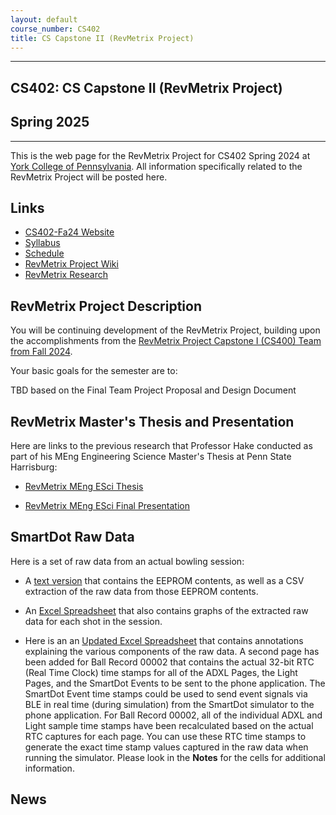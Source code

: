 ```yaml
---
layout: default
course_number: CS402
title: CS Capstone II (RevMetrix Project)
---
```


--- --- --- --- --- --- --- --- --- --- --- --- --- --- --- --- --- --- --- --- --- --- --- ---

## CS402: CS Capstone II (RevMetrix Project)

## Spring 2025

--- --- --- --- --- --- --- --- --- --- --- --- --- --- --- --- --- --- --- --- --- --- --- ---

This is the web page for the RevMetrix Project for CS402 Spring 2024 at [York College of Pennsylvania](http://www.ycp.edu).  All information specifically related to the RevMetrix Project will be posted here.

## Links

* [CS402-Fa24 Website](../../index.html)
* [Syllabus](../../syllabus.html)
* [Schedule](schedule.html)
* [RevMetrix Project Wiki](https://docs.revmetrix.io)
* [RevMetrix Research](https://research.revmetrix.io)

## RevMetrix Project Description

You will be continuing development of the RevMetrix Project, building upon the accomplishments from the [RevMetrix Project Capstone I (CS400) Team from Fall 2024](https://ycpcs.github.io/cs400-fall2024/projects/RevMetrix-Project).

Your basic goals for the semester are to:

TBD based on the Final Team Project Proposal and Design Document

<!-- Commenting out News until it's needed - and the dates could change, anyway

*	Develop a functional RevMetrix **Bowler** User Interface (RMxB-UI) that allows for bowler input to be collected, stored, retrieved, and displayed, utilizing the RevMetrix User Back-End Database (RMxB-DB). The RMxB-UI is a multi-platform phone application.  If the cross-platform development tools support it, a Windows PC version of the RMxB-UI application would also be useful (but not a high priority).  Here is the description for the [RevMetrix Bowler UI Requirements](RevMetrix.html).  It does **NOT** cover the Research User Interface.  And here is a [Prototype Shot Entry Page](RevMetrix-Bowler-UI-Shot-Entry.html) to give you a basic idea of user workflow and functionality.  This is a prototype.  It is, **by no means**, quality code, as it contains the first JS I've ever written - with a lot of help from ChatGPT.  It should however, give you an idea of how the user will enter the results for each shot.

*	Develop a similar functional RevMetrix **Research** User Interface (RmxR-UI) that allows for research data input to be collected, stored, retrieved, and displayed, utilizing the RevMetrix Research Back-End Database (RMxR-DB). The RMxR-UI will be a Windows laptop touchscreen application.  The data stored in the RMxR-DB will be a superset of the data stored in the RMxB-DB.

*	Continue development of the RevMetrix Back-End, including both databases (RMxB-UI and RMxR-UI).

*	Continue development and maintenance of the RevMetrix Wiki, including accurate and detailed instructions on how to set up all of the various development environments, and the various deployments to Digital Ocean.

*	Continue development on the Unity Simulator that is intended to generate animated ball paths that can be used to create known video frame and ball path data for use by Ciclopes.

*	Develop automated algorithms for frame-by-frame video processing of the Unity Simulation animation to extract the lane boundaries and ball locations within those boundaries.  Confirm the accuracy of the above algorithms by comparing their output with the Unity Simulation data that generated the frames for the animation.
real video and start to modify, as necessary.

*	Test the applicability of the above Ciclopes algorithms on real bowler video, using similar camera angles as were used on the Unity animations.

*	Develop algorithms that will extract relevant ball path and velocity data from the frame-by-frame analysis of the video, after transforming the lane boundaries and the ball location within each frame into a collection of normalized rectilinear frames.

*	Refine the Ciclopes algorithms above to work reliably with real bowler video.

*	Continue to develop BLE (Bluetooth Low-Energy) connectivity between BLE sensor hardware (3-axis accelerometer, 3-axis gyroscope, ambient light sensor) and a phone application so that the BLE sensor suite can upload live data to a phone application.

-->

## RevMetrix Master's Thesis and Presentation

Here are links to the previous research that Professor Hake conducted as part of his MEng Engineering Science Master's Thesis at Penn State Harrisburg:

*	[RevMetrix MEng ESci Thesis](Hake-MEngESci-Masters-Thesis.pdf)

*	[RevMetrix MEng ESci Final Presentation](Hake-MEngESci-Masters-Defense-Presentation.pdf)

## SmartDot Raw Data

Here is a set of raw data from an actual bowling session:

*	A [text version](./resources/Shots(0-19)-Suburban(8-29-10).txt) that contains the EEPROM contents, as well as a CSV extraction of the raw data from those EEPROM contents.

*	An [Excel Spreadsheet](./resources/Shots(0-19)-Suburban(8-29-10).xlsx) that also contains graphs of the extracted raw data for each shot in the session.

*	Here is an an [Updated Excel Spreadsheet](./resources/Shots(0-19)-Suburban(8-29-10)-BallRecord00002-annotated.xlsx) that contains annotations explaining the various components of the raw data.  A second page has been added for Ball Record 00002 that contains the actual 32-bit RTC (Real Time Clock) time stamps for all of the ADXL Pages, the Light Pages, and the SmartDot Events to be sent to the phone application.  The SmartDot Event time stamps could be used to send event signals via BLE in real time (during simulation) from the SmartDot simulator to the phone application.  For Ball Record 00002, all of the individual ADXL and Light sample time stamps have been recalculated based on the actual RTC captures for each page.  You can use these RTC time stamps to generate the exact time stamp values captured in the raw data when running the simulator.  Please look in the **Notes** for the cells for additional information.  

## News
<!-- Commenting out News until it's needed - and the dates could change, anyway

* 11-14-22: Assignment 7 (Final Report and Final Peer Evals) are both due by Noon, Sunday, 12-11-22

* 11-14-22: Assignment 7 (Final System Presentation) is from 11:00am to 12:50pm, Monday, 12-5-22, with presentation and demo in class

* 11-14-22: Assignment 7 (Draft Technical Report) is due by Noon, Sunday, 12-4-22, in your Google Team Drive

* 11-14-22: Your status report for Monday, 11-28-22 has been moved to Wednesday, 11-30-22

* 11-14-22: On Monday, 11-21-22, you will be giving your status update to your clients: Tyler Franks & David McHugh 

* 10-28-22: Assignment 6 (50% Working System) is at 11:00am, Monday, 11-14-22, with presentation and demo during class

* 9-29-22: Mid-Semester Peer Evals are due Wednesday, 10-26-22 by Noon, via email in PDF form

* 9-29-22: Assignment 5 (Minimal Working System) is due 11:00am, Monday, 10-24-22, with presentation and demo during class

* 2-18-24: Posted the basic requirements for the RevMetrix Project for this semester.

* 2-16-24: Posted a link to a JavaScript prototype of the Shot Entry Page to give you a basic idea of user workflow and functionality.  This is a prototype.  It is, **by no means**, quality code, as it contains the first JS I've ever written - with a lot of help from ChatGPT.  It should however, give you an idea of how the user will enter the results for each shot.

* 2-16-24: Posted a link to the RevMetrix Bowler User Interface Requirements.

* 2-5-24: [Assign03: Detailed Project Proposal Design and Schedule](../../assign/assign03.html) is due before class (with presentation in class) on Monday, 2-19-24.

* 1-26-24: [Assign01: Individual Proposal and Wish List](../../assign/assign01.html) is due before class (with presentation in class) on Monday, 2-5-24.

* 1-26-24: Links for Professor Hake's RevMetrix research (both MEng ESci thesis and Final Presentation) have been posted above.  We will discuss which sections are directly relevant for this semester's work.

[General CS400 Fall 2023 News](../../index.html)

-->